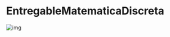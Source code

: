 # EntregableMatematicaDiscreta

![img](https://plataformasinc.es/wp-content/uploads/2020/10/Matema%CC%81ticas-en-las-apuestas-deportivas-1.jpg)
